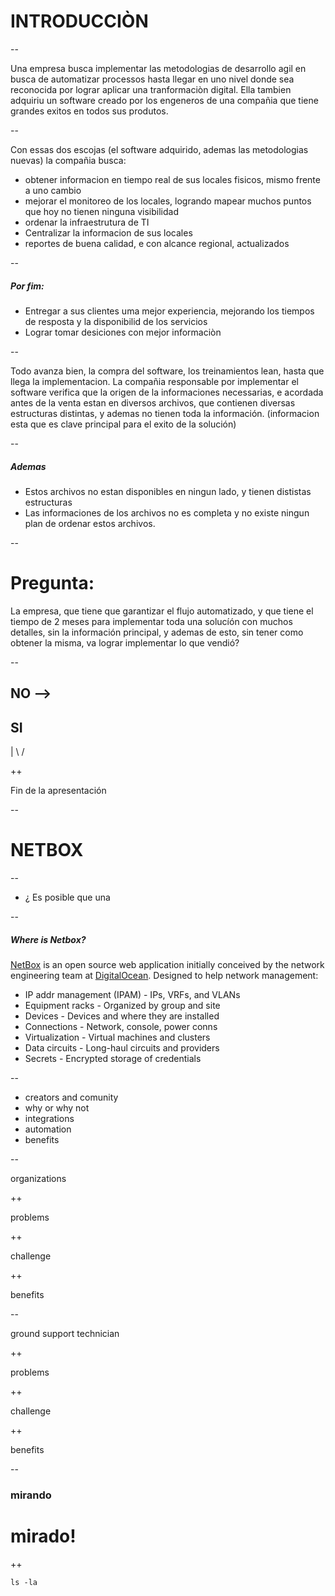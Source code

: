 
# INTRODUCCIÒN

--

Una empresa busca implementar las metodologias de desarrollo agil en busca de automatizar processos hasta llegar en uno nivel donde sea reconocida por lograr aplicar una tranformaciòn digital.
Ella tambien adquiriu un software creado por los engeneros de una compañia que tiene grandes exitos en todos sus produtos.

--

Con essas dos escojas (el software adquirido, ademas las metodologias nuevas) la compañia busca:
* obtener informacion en tiempo real de sus locales fisicos, mismo frente a uno cambio
* mejorar el monitoreo de los locales, logrando mapear muchos puntos que hoy no tienen ninguna visibilidad
* ordenar la infraestrutura de TI
* Centralizar la informacion de sus locales
* reportes de buena calidad, e con alcance regional, actualizados

--

##### Por fim:
* Entregar a sus clientes uma mejor experiencia, mejorando los tiempos de resposta y la disponibilid de los servicios
* Lograr tomar desiciones con mejor informaciòn

--

Todo avanza bien, la compra del software, los treinamientos lean, hasta que llega la implementacion.
La compañia responsable por implementar el software verifica que la origen de la informaciones necessarias, e acordada antes de la venta estan en diversos archivos, que contienen diversas estructuras distintas, y ademas no tienen toda la información.
(informacion esta que es clave principal para el exito de la solución)

--

##### Ademas
* Estos archivos no estan disponibles en ningun lado, y tienen dististas estructuras
* Las informaciones de los archivos no es completa y no existe ningun plan de ordenar estos archivos.

--
# Pregunta:
 La empresa, que tiene que garantizar el flujo automatizado, y que tiene el tiempo de 2 meses para implementar toda una solucíón con muchos detalles,
sin la información principal, y ademas de esto, sin tener como obtener la misma, va lograr implementar lo que vendió?
 
--

## NO -->

## SI
   |
  \ /

++

Fin de la apresentación

--

# NETBOX

--


- ¿
Es posible que una 

--

##### Where is Netbox?

[NetBox](https://netbox.readthedocs.io/en/latest/) is an open source web application initially conceived by the network engineering team at [DigitalOcean](https://www.digitalocean.com/). Designed to help network management:

* IP addr management (IPAM) - IPs, VRFs, and VLANs
* Equipment racks - Organized by group and site
* Devices - Devices and where they are installed
* Connections - Network, console, power conns
* Virtualization - Virtual machines and clusters
* Data circuits - Long-haul circuits and providers
* Secrets - Encrypted storage of credentials

--

* creators and comunity
* why or why not
* integrations
* automation
* benefits

--

organizations

++

problems

++

challenge

++

benefits

--

ground support technician

++

problems

++

challenge

++

benefits

--

### mirando

# mirado!

++

```
ls -la
```

